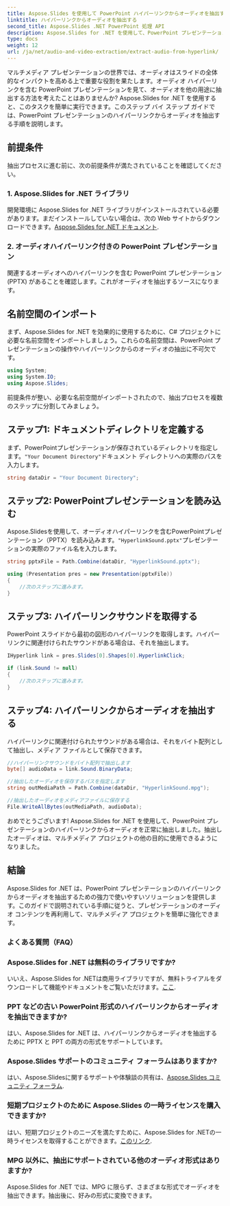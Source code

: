 ```yaml
---
title: Aspose.Slides を使用して PowerPoint ハイパーリンクからオーディオを抽出する
linktitle: ハイパーリンクからオーディオを抽出する
second_title: Aspose.Slides .NET PowerPoint 処理 API
description: Aspose.Slides for .NET を使用して、PowerPoint プレゼンテーションのハイパーリンクからオーディオを抽出します。マルチメディア プロジェクトを簡単に強化できます。
type: docs
weight: 12
url: /ja/net/audio-and-video-extraction/extract-audio-from-hyperlink/
---
```


マルチメディア プレゼンテーションの世界では、オーディオはスライドの全体的なインパクトを高める上で重要な役割を果たします。オーディオ ハイパーリンクを含む PowerPoint プレゼンテーションを見て、オーディオを他の用途に抽出する方法を考えたことはありませんか? Aspose.Slides for .NET を使用すると、このタスクを簡単に実行できます。このステップ バイ ステップ ガイドでは、PowerPoint プレゼンテーションのハイパーリンクからオーディオを抽出する手順を説明します。

## 前提条件

抽出プロセスに進む前に、次の前提条件が満たされていることを確認してください。

### 1. Aspose.Slides for .NET ライブラリ

開発環境に Aspose.Slides for .NET ライブラリがインストールされている必要があります。まだインストールしていない場合は、次の Web サイトからダウンロードできます。[Aspose.Slides for .NET ドキュメント](https://reference.aspose.com/slides/net/).

### 2. オーディオハイパーリンク付きの PowerPoint プレゼンテーション

関連するオーディオへのハイパーリンクを含む PowerPoint プレゼンテーション (PPTX) があることを確認します。これがオーディオを抽出するソースになります。

## 名前空間のインポート

まず、Aspose.Slides for .NET を効果的に使用するために、C# プロジェクトに必要な名前空間をインポートしましょう。これらの名前空間は、PowerPoint プレゼンテーションの操作やハイパーリンクからのオーディオの抽出に不可欠です。

```csharp
using System;
using System.IO;
using Aspose.Slides;
```

前提条件が整い、必要な名前空間がインポートされたので、抽出プロセスを複数のステップに分割してみましょう。

## ステップ1: ドキュメントディレクトリを定義する

まず、PowerPointプレゼンテーションが保存されているディレクトリを指定します。`"Your Document Directory"`ドキュメント ディレクトリへの実際のパスを入力します。

```csharp
string dataDir = "Your Document Directory";
```

## ステップ2: PowerPointプレゼンテーションを読み込む

 Aspose.Slidesを使用して、オーディオハイパーリンクを含むPowerPointプレゼンテーション（PPTX）を読み込みます。`"HyperlinkSound.pptx"`プレゼンテーションの実際のファイル名を入力します。

```csharp
string pptxFile = Path.Combine(dataDir, "HyperlinkSound.pptx");

using (Presentation pres = new Presentation(pptxFile))
{
    //次のステップに進みます。
}
```

## ステップ3: ハイパーリンクサウンドを取得する

PowerPoint スライドから最初の図形のハイパーリンクを取得します。ハイパーリンクに関連付けられたサウンドがある場合は、それを抽出します。

```csharp
IHyperlink link = pres.Slides[0].Shapes[0].HyperlinkClick;

if (link.Sound != null)
{
    //次のステップに進みます。
}
```

## ステップ4: ハイパーリンクからオーディオを抽出する

ハイパーリンクに関連付けられたサウンドがある場合は、それをバイト配列として抽出し、メディア ファイルとして保存できます。

```csharp
//ハイパーリンクサウンドをバイト配列で抽出します
byte[] audioData = link.Sound.BinaryData;

//抽出したオーディオを保存するパスを指定します
string outMediaPath = Path.Combine(dataDir, "HyperlinkSound.mpg");

//抽出したオーディオをメディアファイルに保存する
File.WriteAllBytes(outMediaPath, audioData);
```

おめでとうございます! Aspose.Slides for .NET を使用して、PowerPoint プレゼンテーションのハイパーリンクからオーディオを正常に抽出しました。抽出したオーディオは、マルチメディア プロジェクトの他の目的に使用できるようになりました。

## 結論

Aspose.Slides for .NET は、PowerPoint プレゼンテーションのハイパーリンクからオーディオを抽出するための強力で使いやすいソリューションを提供します。このガイドで説明されている手順に従うと、プレゼンテーションのオーディオ コンテンツを再利用して、マルチメディア プロジェクトを簡単に強化できます。

### よくある質問（FAQ）

### Aspose.Slides for .NET は無料のライブラリですか?
いいえ、Aspose.Slides for .NETは商用ライブラリですが、無料トライアルをダウンロードして機能やドキュメントをご覧いただけます。[ここ](https://releases.aspose.com/).

### PPT などの古い PowerPoint 形式のハイパーリンクからオーディオを抽出できますか?
はい、Aspose.Slides for .NET は、ハイパーリンクからオーディオを抽出するために PPTX と PPT の両方の形式をサポートしています。

### Aspose.Slides サポートのコミュニティ フォーラムはありますか?
はい、Aspose.Slidesに関するサポートや体験談の共有は、[Aspose.Slides コミュニティ フォーラム](https://forum.aspose.com/).

### 短期プロジェクトのために Aspose.Slides の一時ライセンスを購入できますか?
はい、短期プロジェクトのニーズを満たすために、Aspose.Slides for .NETの一時ライセンスを取得することができます。[このリンク](https://purchase.aspose.com/temporary-license/).

### MPG 以外に、抽出にサポートされている他のオーディオ形式はありますか?
Aspose.Slides for .NET では、MPG に限らず、さまざまな形式でオーディオを抽出できます。抽出後に、好みの形式に変換できます。
